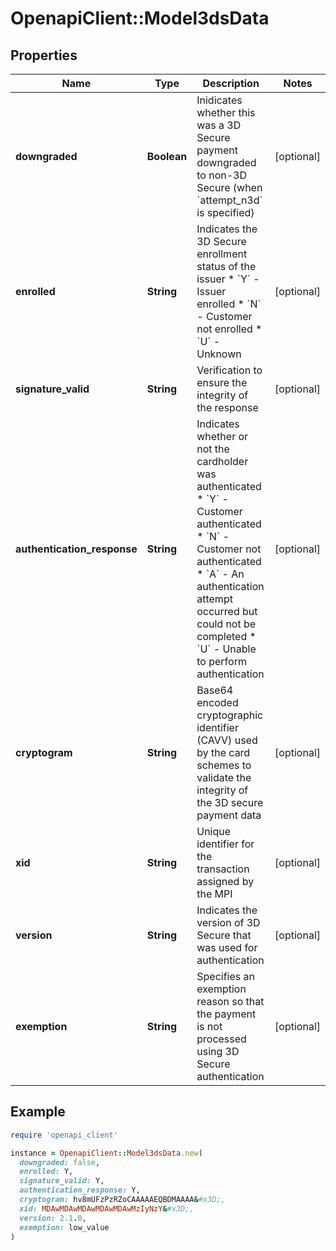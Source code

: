 # OpenapiClient::Model3dsData

## Properties

| Name | Type | Description | Notes |
| ---- | ---- | ----------- | ----- |
| **downgraded** | **Boolean** | Inidicates whether this was a 3D Secure payment downgraded to non-3D Secure (when &#x60;attempt_n3d&#x60; is specified) | [optional] |
| **enrolled** | **String** | Indicates the 3D Secure enrollment status of the issuer   * &#x60;Y&#x60; - Issuer enrolled   * &#x60;N&#x60; - Customer not enrolled   * &#x60;U&#x60; - Unknown  | [optional] |
| **signature_valid** | **String** | Verification to ensure the integrity of the response | [optional] |
| **authentication_response** | **String** | Indicates whether or not the cardholder was authenticated   * &#x60;Y&#x60; - Customer authenticated   * &#x60;N&#x60; - Customer not authenticated   * &#x60;A&#x60; - An authentication attempt occurred but could not be completed   * &#x60;U&#x60; - Unable to perform authentication  | [optional] |
| **cryptogram** | **String** | Base64 encoded cryptographic identifier (CAVV) used by the card schemes to validate the integrity of the 3D secure payment data | [optional] |
| **xid** | **String** | Unique identifier for the transaction assigned by the MPI | [optional] |
| **version** | **String** | Indicates the version of 3D Secure that was used for authentication | [optional] |
| **exemption** | **String** | Specifies an exemption reason so that the payment is not processed using 3D Secure authentication | [optional] |

## Example

```ruby
require 'openapi_client'

instance = OpenapiClient::Model3dsData.new(
  downgraded: false,
  enrolled: Y,
  signature_valid: Y,
  authentication_response: Y,
  cryptogram: hv8mUFzPzRZoCAAAAAEQBDMAAAA&#x3D;,
  xid: MDAwMDAwMDAwMDAwMDAwMzIyNzY&#x3D;,
  version: 2.1.0,
  exemption: low_value
)
```

